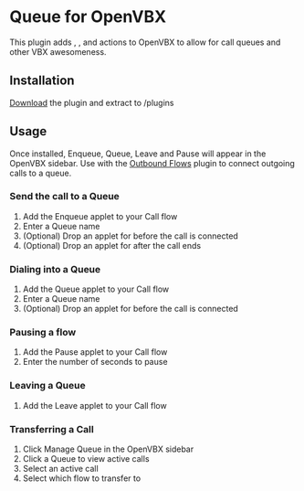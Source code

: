# Queue for OpenVBX

This plugin adds <Enqueue>, <Queue>, <Leave> and <Pause> actions to OpenVBX to allow for call queues and other VBX awesomeness.

## Installation

[Download][1] the plugin and extract to /plugins

[1]: https://github.com/chadsmith/OpenVBX-Plugin-Queue/archives/master

## Usage

Once installed, Enqueue, Queue, Leave and Pause will appear in the OpenVBX sidebar. Use with the [Outbound Flows][2] plugin to connect outgoing calls to a queue.

[2]: https://github.com/chadsmith/OpenVBX-Plugin-Outbound/archives/master

### Send the call to a Queue

1. Add the Enqueue applet to your Call flow
2. Enter a Queue name
3. (Optional) Drop an applet for before the call is connected 
3. (Optional) Drop an applet for after the call ends 

### Dialing into a Queue

1. Add the Queue applet to your Call flow
2. Enter a Queue name
3. (Optional) Drop an applet for before the call is connected 

### Pausing a flow

1. Add the Pause applet to your Call flow
2. Enter the number of seconds to pause

### Leaving a Queue

1. Add the Leave applet to your Call flow

### Transferring a Call

1. Click Manage Queue in the OpenVBX sidebar
2. Click a Queue to view active calls
3. Select an active call
4. Select which flow to transfer to
